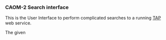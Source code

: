 ### CAOM-2 Search interface

<!--<a href="https://travis-ci.org/at88mph/caom2ui"><img src="https://travis-ci.org/at88mph/caom2ui.svg?branch=master" /></a>-->

This is the User Interface to perform complicated searches to a running [TAP](http://www.ivoa.net/documents/TAP/) web service.

The given